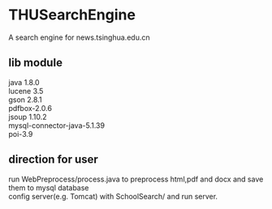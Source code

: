 # THUSearchEngine
A search engine for news.tsinghua.edu.cn

## lib module
java 1.8.0  
lucene 3.5  
gson 2.8.1  
pdfbox-2.0.6  
jsoup 1.10.2  
mysql-connector-java-5.1.39  
poi-3.9  

## direction for user
run WebPreprocess/process.java to preprocess html,pdf and docx and save them to mysql database  
config server(e.g. Tomcat) with SchoolSearch/ and run server.
